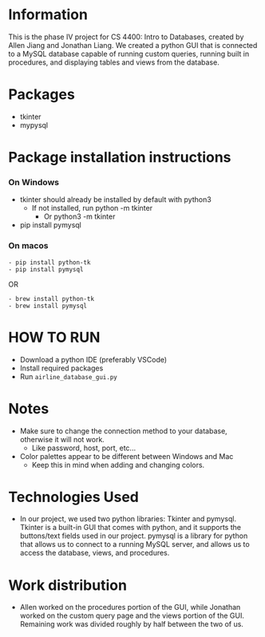 # Information
This is the phase IV project for CS 4400: Intro to Databases, created by Allen Jiang and Jonathan Liang. We created a python GUI that is connected to a MySQL database capable of running custom queries, running built in procedures, and displaying tables and views from the database.

# Packages
- tkinter
- mypysql

# Package installation instructions

### On Windows
- tkinter should already be installed by default with python3
    - If not installed, run python -m tkinter
        - Or python3 -m tkinter
- pip install pymysql

### On macos
```
- pip install python-tk
- pip install pymysql
```

OR
``` 
- brew install python-tk
- brew install pymysql
```

# HOW TO RUN
- Download a python IDE (preferably VSCode)
- Install required packages
- Run `airline_database_gui.py`

# Notes
- Make sure to change the connection method to your database, otherwise it will not work.
    - Like password, host, port, etc...
- Color palettes appear to be different between Windows and Mac
    - Keep this in mind when adding and changing colors.

# Technologies Used
- In our project, we used two python libraries: Tkinter and pymysql. Tkinter is a built-in GUI that comes with python, and it supports the buttons/text fields used in our project. pymysql is a library for python that allows us to connect to a running MySQL server, and allows us to access the database, views, and procedures.

# Work distribution
- Allen worked on the procedures portion of the GUI, while Jonathan worked on the custom query page and the views portion of the GUI. Remaining work was divided roughly by half between the two of us.
